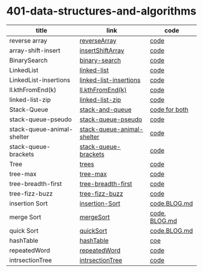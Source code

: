 # 401-data-structures-and-algorithms


title |link |code
------|------|------|
reverse array|[reverseArray](https://github.com/BayanKhalil/401-data-structures-and-algorithms/blob/main/challenges/reverseArray/src/com/reverse-array/src/com/company/Readme.md)|[code](https://github.com/BayanKhalil/401-data-structures-and-algorithms/blob/main/challenges/reverseArray/src/com/reverse-array/src/com/company/Main.java)
array-shift-insert|[insertShiftArray](https://github.com/BayanKhalil/401-data-structures-and-algorithms/blob/main/challenges/array-insert-shift/src/Readme.md)|[code](https://github.com/BayanKhalil/401-data-structures-and-algorithms/blob/main/challenges/array-insert-shift/src/com/company/Main.java)
BinarySearch|[binary-search](https://github.com/BayanKhalil/binary-search/blob/main/binarySearch.png)|[code](https://github.com/BayanKhalil/binary-search/blob/main/Main.java)
LinkedList |[linked-list](https://github.com/BayanKhalil/401-data-structures-and-algorithms/blob/linked-list/Data-Structures/data%20structure%20descreption%20folder/linkedList.md)|[code](https://github.com/BayanKhalil/401-data-structures-and-algorithms/tree/linked-list/Data-Structures/lib/src/main/java/Data/Structures)
LinkedList-insertions|[linked-list-insertions](https://github.com/BayanKhalil/401-data-structures-and-algorithms/blob/main/Data-Structures/LinkedList/data%20structure%20descreption%20folder/linked-list-insertions.md)|[code](https://github.com/BayanKhalil/401-data-structures-and-algorithms/blob/main/Data-Structures/LinkedList/lib/src/main/java/Data/Structures/linkedList.java)
ll.kthFromEnd(k)|[ll.kthFromEnd(k)](https://github.com/BayanKhalil/401-data-structures-and-algorithms/blob/main/Data-Structures/LinkedList/data%20structure%20descreption%20folder/linked-list-kth.md)|[code](https://github.com/BayanKhalil/401-data-structures-and-algorithms/blob/main/Data-Structures/LinkedList/lib/src/main/java/Data/Structures/linkedList.java)
linked-list-zip|[linked-list-zip](https://github.com/BayanKhalil/401-data-structures-and-algorithms/blob/main/Data-Structures/LinkedList/data%20structure%20descreption%20folder/linked-list-zip.md)|[code](https://github.com/BayanKhalil/401-data-structures-and-algorithms/blob/main/Data-Structures/LinkedList/lib/src/main/java/Data/Structures/linkedList.java)
Stack-Queue|[stack-and-queue](https://github.com/BayanKhalil/401-data-structures-and-algorithms/blob/main/Data-Structures/StackAndQueue/StackAndQueue%20Description%20folder/stack-and-queue.md)|[code for both](https://github.com/BayanKhalil/401-data-structures-and-algorithms/tree/main/Data-Structures/StackAndQueue/app/src/main/java/StackAndQueue)
stack-queue-pseudo|[stack-queue-pseudo](https://github.com/BayanKhalil/401-data-structures-and-algorithms/blob/main/Data-Structures/StackAndQueue/StackAndQueue%20Description%20folder/stack-queue-pseudo.md)|[code](https://github.com/BayanKhalil/401-data-structures-and-algorithms/blob/main/Data-Structures/StackAndQueue/app/src/main/java/StackAndQueue/pseudoQueue.java)
stack-queue-animal-shelter|[stack-queue-animal-shelter](https://github.com/BayanKhalil/401-data-structures-and-algorithms/blob/main/Data-Structures/StackAndQueue/StackAndQueue%20Description%20folder/animalShelter.md)|[code](https://github.com/BayanKhalil/401-data-structures-and-algorithms/blob/main/Data-Structures/StackAndQueue/app/src/main/java/StackAndQueue/AnimalShelter.java)
stack-queue-brackets|[stack-queue-brackets](https://github.com/BayanKhalil/401-data-structures-and-algorithms/blob/main/Data-Structures/StackAndQueue/StackAndQueue%20Description%20folder/validateBrackets.md)|[code](https://github.com/BayanKhalil/401-data-structures-and-algorithms/blob/main/Data-Structures/StackAndQueue/app/src/main/java/StackAndQueue/validateBrackets.java)
Tree|[trees](https://github.com/BayanKhalil/401-data-structures-and-algorithms/blob/main/Data-Structures/Tree/Tree%20Description%20folder/trees.md)|[code](https://github.com/BayanKhalil/401-data-structures-and-algorithms/tree/main/Data-Structures/Tree/app/src/main/java/Tree)
tree-max|[tree-max](https://github.com/BayanKhalil/401-data-structures-and-algorithms/blob/main/Data-Structures/Tree/Tree%20Description%20folder/treeMax.md)|[code](https://github.com/BayanKhalil/401-data-structures-and-algorithms/blob/main/Data-Structures/Tree/app/src/main/java/Tree/BinaryTree.java)
tree-breadth-first|[tree-breadth-first](https://github.com/BayanKhalil/401-data-structures-and-algorithms/blob/main/Data-Structures/Tree/Tree%20Description%20folder/breadthFirstTree.md)|[code](https://github.com/BayanKhalil/401-data-structures-and-algorithms/blob/main/Data-Structures/Tree/app/src/main/java/Tree/BinaryTree.java)
tree-fizz-buzz|[tree-fizz-buzz](https://github.com/BayanKhalil/401-data-structures-and-algorithms/blob/main/Data-Structures/Tree/Tree%20Description%20folder/fizzbuzz.md)|[code](https://github.com/BayanKhalil/401-data-structures-and-algorithms/blob/main/Data-Structures/Tree/app/src/main/java/Tree/BinaryTree.java)
insertion Sort|[insertion-Sort](https://github.com/BayanKhalil/401-data-structures-and-algorithms/blob/main/Data-Structures/InsertionSort/Sort%20description%20folder/insertionSort.md)|[code](https://github.com/BayanKhalil/401-data-structures-and-algorithms/blob/main/Data-Structures/InsertionSort/lib/src/main/java/InsertionSort/InsertionSort.java),[BLOG.md](https://github.com/BayanKhalil/401-data-structures-and-algorithms/blob/main/Data-Structures/InsertionSort/BLOG.md)
merge Sort|[mergeSort](https://github.com/BayanKhalil/401-data-structures-and-algorithms/blob/main/Data-Structures/InsertionSort/Sort%20description%20folder/mergeSort.md)|[code](https://github.com/BayanKhalil/401-data-structures-and-algorithms/blob/main/Data-Structures/InsertionSort/lib/src/main/java/InsertionSort/MergeSort.java), [BLOG.md](https://github.com/BayanKhalil/401-data-structures-and-algorithms/blob/main/Data-Structures/InsertionSort/BLOG.md)
quick Sort|[quickSort](https://github.com/BayanKhalil/401-data-structures-and-algorithms/blob/main/Data-Structures/InsertionSort/Sort%20description%20folder/quickSort.md)|[code](https://github.com/BayanKhalil/401-data-structures-and-algorithms/blob/main/Data-Structures/InsertionSort/lib/src/main/java/InsertionSort/QuickSort.java),[BLOG.md](https://github.com/BayanKhalil/401-data-structures-and-algorithms/blob/main/Data-Structures/InsertionSort/BLOG.md)
hashTable|[hashTable](https://github.com/BayanKhalil/401-data-structures-and-algorithms/blob/main/Data-Structures/HashTable/description%20Folder/hashTable.md)|[coe](https://github.com/BayanKhalil/401-data-structures-and-algorithms/blob/main/Data-Structures/HashTable/lib/src/main/java/HashTable/HashTable.java)
repeatedWord|[repeatedWord](https://github.com/BayanKhalil/401-data-structures-and-algorithms/blob/main/Data-Structures/HashTable/description%20Folder/repeatedWord.md)|[code](https://github.com/BayanKhalil/401-data-structures-and-algorithms/blob/main/Data-Structures/HashTable/lib/src/main/java/HashTable/RepeatedWord.java)
intrsectionTree|[intrsectionTree](https://github.com/BayanKhalil/401-data-structures-and-algorithms/blob/main/Data-Structures/HashTable/description%20Folder/intersectionTree.md)|[code](https://github.com/BayanKhalil/401-data-structures-and-algorithms/blob/main/Data-Structures/HashTable/lib/src/main/java/HashTable/IntersectionTree.java)

